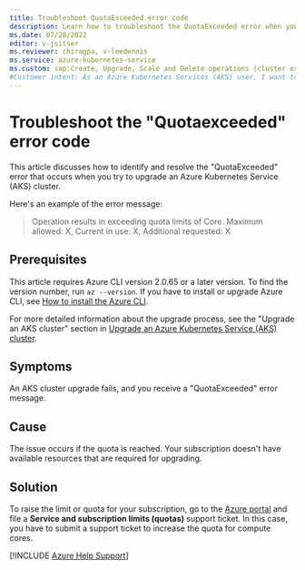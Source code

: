 ```yaml
---
title: Troubleshoot QuotaExceeded error code
description: Learn how to troubleshoot the QuotaExceeded error when you try to upgrade an Azure Kubernetes Service cluster.
ms.date: 07/28/2022
editor: v-jsitser
ms.reviewer: chiragpa, v-leedennis
ms.service: azure-kubernetes-service
ms.custom: sap:Create, Upgrade, Scale and Delete operations (cluster or nodepool)
#Customer intent: As an Azure Kubernetes Services (AKS) user, I want to troubleshoot an Azure Kubernetes Service cluster upgrade that failed because of a QuotaExceeded error code so that I can upgrade the cluster successfully.
---
```


# Troubleshoot the "Quotaexceeded" error code

This article discusses how to identify and resolve the "QuotaExceeded" error that occurs when you try to upgrade an Azure Kubernetes Service (AKS) cluster.

Here's an example of the error message:

> Operation results in exceeding quota limits of Core. Maximum allowed: X, Current in use: X, Additional requested: X

## Prerequisites

This article requires Azure CLI version 2.0.65 or a later version. To find the version number, run `az --version`. If you have to install or upgrade Azure CLI, see [How to install the Azure CLI](/cli/azure/install-azure-cli).

For more detailed information about the upgrade process, see the "Upgrade an AKS cluster" section in [Upgrade an Azure Kubernetes Service (AKS) cluster](/azure/aks/upgrade-cluster#upgrade-an-aks-cluster).

## Symptoms

An AKS cluster upgrade fails, and you receive a "QuotaExceeded" error message.

## Cause

The issue occurs if the quota is reached. Your subscription doesn't have available resources that are required for upgrading.

## Solution

To raise the limit or quota for your subscription, go to the [Azure portal]( https://portal.azure.com/#blade/Microsoft_Azure_Support/HelpAndSupportBlade/newsupportrequest) and file a **Service and subscription limits (quotas)** support ticket. In this case, you have to submit a support ticket to increase the quota for compute cores.

[!INCLUDE [Azure Help Support](../../../includes/azure-help-support.md)]
